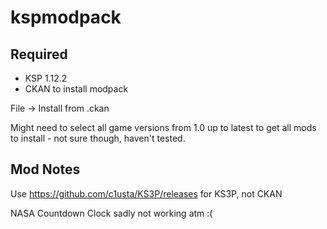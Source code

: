 # kspmodpack

## Required

* KSP 1.12.2
* CKAN to install modpack

File -> Install from .ckan

Might need to select all game versions from 1.0 up to latest to get all mods to install - not sure though, haven't tested.

## Mod Notes

Use https://github.com/c1usta/KS3P/releases for KS3P, not CKAN

NASA Countdown Clock sadly not working atm :(

